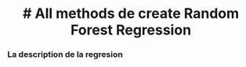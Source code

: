 
<h1 align='center'># All methods de create Random Forest Regression</h1>

### La description de la regresion

